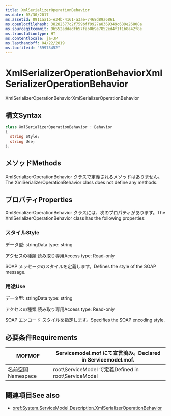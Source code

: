 ```yaml
---
title: XmlSerializerOperationBehavior
ms.date: 03/30/2017
ms.assetid: 8911aa1b-e34b-4161-a3ae-7468d89a6861
ms.openlocfilehash: 38282577c2f759bff9927a8369349c689e26808a
ms.sourcegitcommit: 9b552addadfb57fab0b9e7852ed4f1f1b8a42f8e
ms.translationtype: HT
ms.contentlocale: ja-JP
ms.lasthandoff: 04/22/2019
ms.locfileid: "59973452"
---
```

# <a name="xmlserializeroperationbehavior"></a><span data-ttu-id="3f5b2-102">XmlSerializerOperationBehavior</span><span class="sxs-lookup"><span data-stu-id="3f5b2-102">XmlSerializerOperationBehavior</span></span>
<span data-ttu-id="3f5b2-103">XmlSerializerOperationBehavior</span><span class="sxs-lookup"><span data-stu-id="3f5b2-103">XmlSerializerOperationBehavior</span></span>  
  
## <a name="syntax"></a><span data-ttu-id="3f5b2-104">構文</span><span class="sxs-lookup"><span data-stu-id="3f5b2-104">Syntax</span></span>  
  
```csharp
class XmlSerializerOperationBehavior : Behavior  
{  
  string Style;  
  string Use;  
};  
```  
  
## <a name="methods"></a><span data-ttu-id="3f5b2-105">メソッド</span><span class="sxs-lookup"><span data-stu-id="3f5b2-105">Methods</span></span>  
 <span data-ttu-id="3f5b2-106">XmlSerializerOperationBehavior クラスで定義されるメソッドはありません。</span><span class="sxs-lookup"><span data-stu-id="3f5b2-106">The XmlSerializerOperationBehavior class does not define any methods.</span></span>  
  
## <a name="properties"></a><span data-ttu-id="3f5b2-107">プロパティ</span><span class="sxs-lookup"><span data-stu-id="3f5b2-107">Properties</span></span>  
 <span data-ttu-id="3f5b2-108">XmlSerializerOperationBehavior クラスには、次のプロパティがあります。</span><span class="sxs-lookup"><span data-stu-id="3f5b2-108">The XmlSerializerOperationBehavior class has the following properties:</span></span>  
  
### <a name="style"></a><span data-ttu-id="3f5b2-109">スタイル</span><span class="sxs-lookup"><span data-stu-id="3f5b2-109">Style</span></span>  
 <span data-ttu-id="3f5b2-110">データ型: string</span><span class="sxs-lookup"><span data-stu-id="3f5b2-110">Data type: string</span></span>  
  
 <span data-ttu-id="3f5b2-111">アクセスの種類:読み取り専用</span><span class="sxs-lookup"><span data-stu-id="3f5b2-111">Access type: Read-only</span></span>  
  
 <span data-ttu-id="3f5b2-112">SOAP メッセージのスタイルを定義します。</span><span class="sxs-lookup"><span data-stu-id="3f5b2-112">Defines the style of the SOAP message.</span></span>  
  
### <a name="use"></a><span data-ttu-id="3f5b2-113">用途</span><span class="sxs-lookup"><span data-stu-id="3f5b2-113">Use</span></span>  
 <span data-ttu-id="3f5b2-114">データ型: string</span><span class="sxs-lookup"><span data-stu-id="3f5b2-114">Data type: string</span></span>  
  
 <span data-ttu-id="3f5b2-115">アクセスの種類:読み取り専用</span><span class="sxs-lookup"><span data-stu-id="3f5b2-115">Access type: Read-only</span></span>  
  
 <span data-ttu-id="3f5b2-116">SOAP エンコード スタイルを指定します。</span><span class="sxs-lookup"><span data-stu-id="3f5b2-116">Specifies the SOAP encoding style.</span></span>  
  
## <a name="requirements"></a><span data-ttu-id="3f5b2-117">必要条件</span><span class="sxs-lookup"><span data-stu-id="3f5b2-117">Requirements</span></span>  
  
|<span data-ttu-id="3f5b2-118">MOF</span><span class="sxs-lookup"><span data-stu-id="3f5b2-118">MOF</span></span>|<span data-ttu-id="3f5b2-119">Servicemodel.mof にて宣言済み。</span><span class="sxs-lookup"><span data-stu-id="3f5b2-119">Declared in Servicemodel.mof.</span></span>|  
|---------|-----------------------------------|  
|<span data-ttu-id="3f5b2-120">名前空間</span><span class="sxs-lookup"><span data-stu-id="3f5b2-120">Namespace</span></span>|<span data-ttu-id="3f5b2-121">root\ServiceModel で定義</span><span class="sxs-lookup"><span data-stu-id="3f5b2-121">Defined in root\ServiceModel</span></span>|  
  
## <a name="see-also"></a><span data-ttu-id="3f5b2-122">関連項目</span><span class="sxs-lookup"><span data-stu-id="3f5b2-122">See also</span></span>

- <xref:System.ServiceModel.Description.XmlSerializerOperationBehavior>
